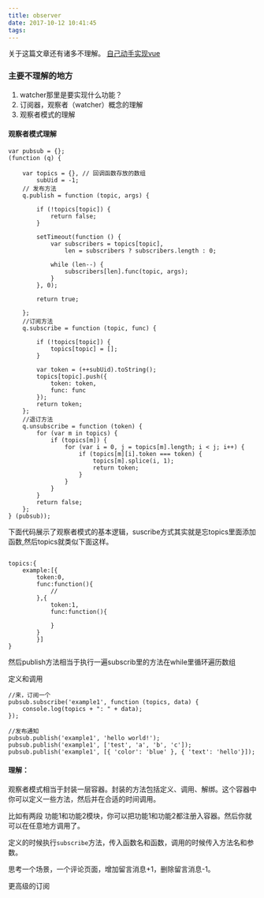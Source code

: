 ```yaml
---
title: observer
date: 2017-10-12 10:41:45
tags:
---
```


关于这篇文章还有诸多不理解。
[自己动手实现vue](http://www.w3cplus.com/vue/vue-two-way-binding.html)

###  主要不理解的地方

1. watcher那里是要实现什么功能？
2. 订阅器，观察者（watcher）概念的理解
3. 观察者模式的理解

#### 观察者模式理解


```
var pubsub = {};
(function (q) {

    var topics = {}, // 回调函数存放的数组
        subUid = -1;
    // 发布方法
    q.publish = function (topic, args) {

        if (!topics[topic]) {
            return false;
        }

        setTimeout(function () {
            var subscribers = topics[topic],
                len = subscribers ? subscribers.length : 0;

            while (len--) {
                subscribers[len].func(topic, args);
            }
        }, 0);

        return true;

    };
    //订阅方法
    q.subscribe = function (topic, func) {

        if (!topics[topic]) {
            topics[topic] = [];
        }

        var token = (++subUid).toString();
        topics[topic].push({
            token: token,
            func: func
        });
        return token;
    };
    //退订方法
    q.unsubscribe = function (token) {
        for (var m in topics) {
            if (topics[m]) {
                for (var i = 0, j = topics[m].length; i < j; i++) {
                    if (topics[m][i].token === token) {
                        topics[m].splice(i, 1);
                        return token;
                    }
                }
            }
        }
        return false;
    };
} (pubsub));
```


下面代码展示了观察者模式的基本逻辑，suscribe方式其实就是忘topics里面添加函数,然后topics就类似下面这样。

```

topics:{
    example:[{
        token:0,
        func:function(){
            //
        },{
            token:1,
            func:function(){

            }
        }
        }]
}
```




然后publish方法相当于执行一遍subscrib里的方法在while里循环遍历数组


定义和调用

```
//来，订阅一个
pubsub.subscribe('example1', function (topics, data) {
    console.log(topics + ": " + data);
});

//发布通知
pubsub.publish('example1', 'hello world!');
pubsub.publish('example1', ['test', 'a', 'b', 'c']);
pubsub.publish('example1', [{ 'color': 'blue' }, { 'text': 'hello'}]);
```


#### 理解：
观察者模式相当于封装一层容器。封装的方法包括定义、调用、解绑。这个容器中你可以定义一些方法，然后并在合适的时间调用。


比如有两段 功能1和功能2模块，你可以把功能1和功能2都注册入容器。然后你就可以在任意地方调用了。

定义的时候执行`subscribe`方法，传入函数名和函数，调用的时候传入方法名和参数。

思考一个场景，一个评论页面，增加留言消息+1，删除留言消息-1。


更高级的订阅

